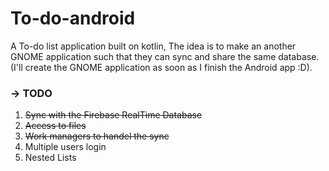 # To-do-android
A To-do list application built on kotlin, The idea is to make an another GNOME application such that they can sync and share the same database. (I'll create the GNOME application as soon as I finish the Android app :D). 
### -> TODO
1. ~~Sync with the Firebase RealTime Database~~
2. ~~Access to files~~
3. ~~Work managers to handel the sync~~
4. Multiple users login
5. Nested Lists
